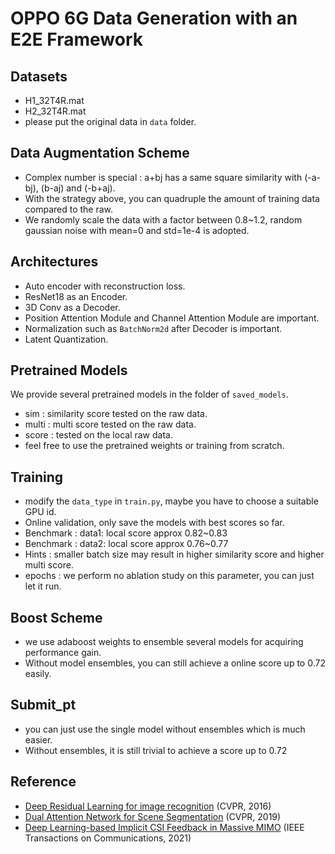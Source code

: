 # OPPO 6G Data Generation with an E2E Framework

## Datasets
- H1_32T4R.mat
- H2_32T4R.mat
- please put the original data in `data` folder.

## Data Augmentation Scheme
- Complex number is special : a+bj has a same square similarity with (-a-bj), (b-aj) and (-b+aj).
- With the strategy above, you can quadruple the amount of training data compared to the raw.
- We randomly scale the data with a factor between 0.8~1.2, random gaussian noise with mean=0 and std=1e-4 is adopted.

## Architectures
- Auto encoder with reconstruction loss.
- ResNet18 as an Encoder.
- 3D Conv as a Decoder.
- Position Attention Module and Channel Attention Module are important.
- Normalization such as `BatchNorm2d` after Decoder is important.
- Latent Quantization.

## Pretrained Models
We provide several pretrained models in the folder of `saved_models`.
- sim : similarity score tested on the raw data.
- multi : multi score tested on the raw data.
- score : tested on the local raw data.
- feel free to use the pretrained weights or training from scratch.

## Training
- modify the `data_type` in `train.py`, maybe you have to choose a suitable GPU id.
- Online validation, only save the models with best scores so far.
- Benchmark : data1: local score approx 0.82~0.83
- Benchmark : data2: local score approx 0.76~0.77
- Hints : smaller batch size may result in higher similarity score and higher multi score.
- epochs : we perform no ablation study on this parameter, you can just let it run.

## Boost Scheme
- we use adaboost weights to ensemble several models for acquiring performance gain. 
- Without model ensembles, you can still achieve a online score up to 0.72 easily.

## Submit_pt
- you can just use the single model without ensembles which is much easier.
- Without ensembles, it is still trivial to achieve a score up to 0.72

## Reference
- [Deep Residual Learning for image recognition](https://openaccess.thecvf.com/content_cvpr_2016/papers/He_Deep_Residual_Learning_CVPR_2016_paper.pdf) (CVPR, 2016)
- [Dual Attention Network for Scene Segmentation](https://openaccess.thecvf.com/content_CVPR_2019/papers/Fu_Dual_Attention_Network_for_Scene_Segmentation_CVPR_2019_paper.pdf) (CVPR, 2019)
- [Deep Learning-based Implicit CSI Feedback in Massive MIMO](https://arxiv.org/pdf/2105.10100.pdf) (IEEE Transactions on Communications, 2021)

